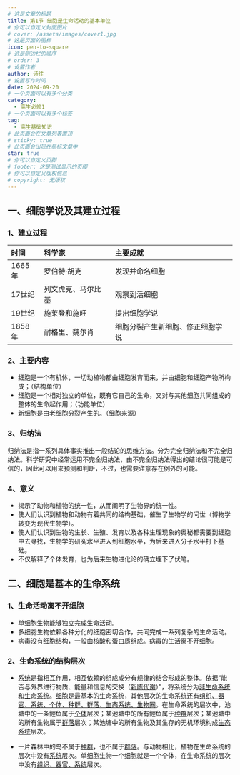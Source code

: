 ```yaml
---
# 这是文章的标题
title: 第1节 细胞是生命活动的基本单位
# 你可以自定义封面图片
# cover: /assets/images/cover1.jpg
# 这是页面的图标
icon: pen-to-square
# 这是侧边栏的顺序
# order: 3
# 设置作者
author: 诗往
# 设置写作时间
date: 2024-09-20
# 一个页面可以有多个分类
category:
  - 高生必修1
# 一个页面可以有多个标签
tag:
  - 高生基础知识
# 此页面会在文章列表置顶
# sticky: true
# 此页面会出现在星标文章中
star: true
# 你可以自定义页脚
# footer: 这是测试显示的页脚
# 你可以自定义版权信息
# copyright: 无版权
---
```


## 一、细胞学说及其建立过程

### 1、建立过程

|时间|科学家|主要成就|
| :----- | :----- |:-----|
|1665年|罗伯特·胡克|发现并命名细胞|
|17世纪|列文虎克、马尔比基|观察到活细胞|
|19世纪|施莱登和施旺|提出细胞学说|
|1858年|耐格里、魏尔肖|细胞分裂产生新细胞、修正细胞学说|

### 2、主要内容

* 细胞是一个有机体，一切动植物都由细胞发育而来，并由细胞和细胞产物所构成；（结构单位）
* 细胞是一个相对独立的单位，既有它自己的生命，又对与其他细胞共同组成的整体的生命起作用；（功能单位）
* 新细胞是由老细胞分裂产生的。（细胞来源）

### 3、归纳法

归纳法是指一系列具体事实推出一般结论的思维方法。分为完全归纳法和不完全归纳法。科学研究中经常运用不完全归纳法，由不完全归纳法得出的结论很可能是可信的，因此可以用来预测和判断，不过，也需要注意存在例外的可能。

### 4、意义

* 揭示了动物和植物的统一性，从而阐明了生物界的统一性。
* 使人们认识到植物和动物有着共同的结构基础，催生了生物学的问世（博物学转变为现代生物学）。
* 使人们认识到生物的生长、生殖、发育以及各种生理现象的奥秘都需要到细胞中去寻找，生物学的研究水平进入到细胞水平，为后来进入分子水平打下基础。
* 不仅解释了个体发育，也为后来生物进化论的确立埋下了伏笔。

## 二、细胞是基本的生命系统

### 1、生命活动离不开细胞

* 单细胞生物能够独立完成生命活动。
* 多细胞生物依赖各种分化的细胞密切合作，共同完成一系列复杂的生命活动。
* 病毒没有细胞结构，一般由核酸和蛋白质组成。病毒的生活离不开细胞。

### 2、生命系统的结构层次

* <u>系统</u>是指相互作用，相互依赖的组成成分有规律的结合形成的整体。依据“能否与外界进行物质、能量和信息的交换（<u>新陈代谢</u>）”，将系统分为<u>非生命系统</u>和<u>生命系统</u>。<u>细胞</u>是最基本的生命系统，其他层次的生命系统还有<u>组织、器官、系统、个体、种群、群落、生态系统、生物圈</u>。在生命系统的层次中，池塘中的一条鲤鱼属于<u>个体</u>层次；某池塘中的所有鲤鱼属于<u>种群</u>层次；某池塘中的所有生物属于<u>群落</u>层次；某池塘中的所有生物及其生存的无机环境构成<u>生态系统</u>层次。

* 一片森林中的鸟不属于<u>种群</u>，也不属于<u>群落</u>。与动物相比，植物在生命系统的层次中没有<u>系统</u>层次。单细胞生物一个细胞就是一个个体，在生命系统的层次中没有<u>组织、器官、系统</u>层次。

